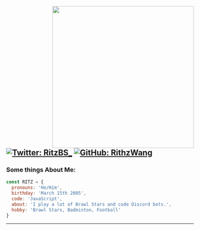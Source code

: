 <img src="https://github-readme-stats.vercel.app/api?username=RithzWang&show_icons=true&theme=radical" align="right" width="380">



[![Twitter: RitzBS_](https://img.shields.io/twitter/follow/RitzBS_?style=social&olor=BLACK&)](https://twitter.com/DEV_DIBSTER)
[![GitHub: RithzWang](https://img.shields.io/github/followers/RithzWang?color=BLACK&style=social)](https://github.com/DIBSTERYT)
---

### Some things About Me:

```js
const RITZ = {
  pronouns: 'He/Him',
  birthday: 'March 15th 2005',
  code: 'JavaScript',
  about: 'I play a lot of Brawl Stars and code Discord bots.',
  hobby: 'Brawl Stars, Badminton, Football'
}
```
---
